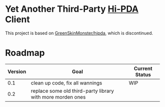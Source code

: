 # Yet Another Third-Party [Hi-PDA](http://WWW.Hi-PDA.COM) Client

This project is based on [GreenSkinMonster/hipda](https://github.com/GreenSkinMonster/hipda), which is discontinued.

# Roadmap

| Version | Goal | Current Status |
| --- | --- | --- |
| 0.1 | clean up code, fix all wannings | WIP |
| 0.2 | replace some old third-party library with more morden ones |     |